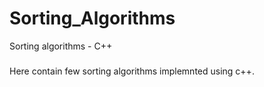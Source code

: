 # Sorting_Algorithms
Sorting algorithms - C++

###
Here contain few sorting algorithms implemnted using c++.

